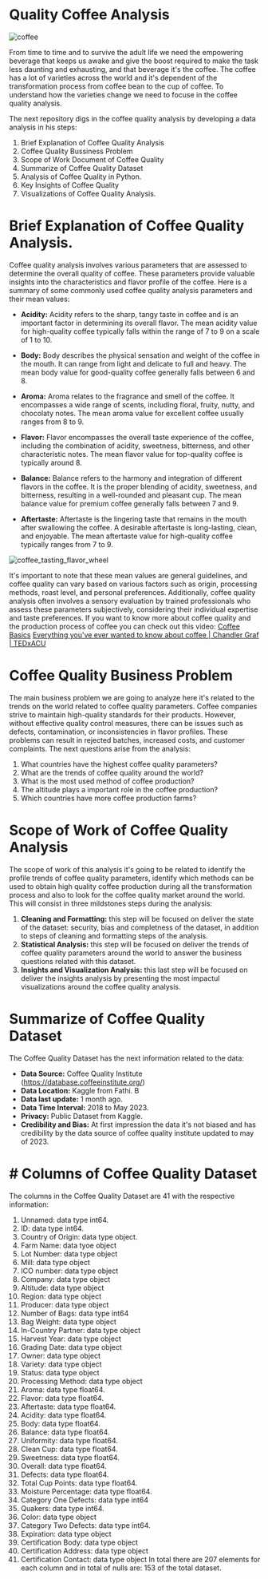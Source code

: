 # Quality Coffee Analysis  
![coffee](https://github.com/DBulnes97/Quality-Coffee-Analysis/assets/109225064/0b3c5639-eb74-4f1c-a28b-984db5e7b62e) 

From time to time and to survive the adult life we need the empowering beverage that keeps us awake and give the boost required to make the task less daunting and exhausting, and that beverage it's the coffee. The coffee has a lot of varieties across the world and it's dependent of the transformation process from coffee bean to the cup of coffee. To understand how the varieties change we need to focuse in the coffee quality analysis.

The next repository digs in the coffee quality analysis by developing a data analysis in his steps: 
1. Brief Explanation of Coffee Quality Analysis
2. Coffee Quality Bussiness Problem
3. Scope of Work Document of Coffee Quality
4. Summarize of Coffee Quality Dataset
5. Analysis of Coffee Quality in Python.
6. Key Insights of Coffee Quality
7. Visualizations of Coffee Quality Analysis.  

# Brief Explanation of Coffee Quality Analysis. 
Coffee quality analysis involves various parameters that are assessed to determine the overall quality of coffee. These parameters provide valuable insights into the characteristics and flavor profile of the coffee. Here is a summary of some commonly used coffee quality analysis parameters and their mean values:

* **Acidity:** Acidity refers to the sharp, tangy taste in coffee and is an important factor in determining its overall flavor. The mean acidity value for high-quality coffee typically falls within the range of 7 to 9 on a scale of 1 to 10.

* **Body:** Body describes the physical sensation and weight of the coffee in the mouth. It can range from light and delicate to full and heavy. The mean body value for good-quality coffee generally falls between 6 and 8.

* **Aroma:** Aroma relates to the fragrance and smell of the coffee. It encompasses a wide range of scents, including floral, fruity, nutty, and chocolaty notes. The mean aroma value for excellent coffee usually ranges from 8 to 9.

* **Flavor:** Flavor encompasses the overall taste experience of the coffee, including the combination of acidity, sweetness, bitterness, and other characteristic notes. The mean flavor value for top-quality coffee is typically around 8.

* **Balance:** Balance refers to the harmony and integration of different flavors in the coffee. It is the proper blending of acidity, sweetness, and bitterness, resulting in a well-rounded and pleasant cup. The mean balance value for premium coffee generally falls between 7 and 9.

* **Aftertaste:** Aftertaste is the lingering taste that remains in the mouth after swallowing the coffee. A desirable aftertaste is long-lasting, clean, and enjoyable. The mean aftertaste value for high-quality coffee typically ranges from 7 to 9.

![coffee_tasting_flavor_wheel](https://github.com/DBulnes97/Quality-Coffee-Analysis/assets/109225064/b8c3b1de-332a-4b0e-a279-3e0759c9adbb|widht=20)

It's important to note that these mean values are general guidelines, and coffee quality can vary based on various factors such as origin, processing methods, roast level, and personal preferences. Additionally, coffee quality analysis often involves a sensory evaluation by trained professionals who assess these parameters subjectively, considering their individual expertise and taste preferences. If you want to know more about coffee quality and the production process of coffee you can check out this video: 
[Coffee Basics](https://www.youtube.com/watch?v=vFcS080VYQ0) 
[Everything you've ever wanted to know about coffee | Chandler Graf | TEDxACU](https://www.youtube.com/watch?v=N8meCjVsJWI)

# Coffee Quality Business Problem
The main business problem we are going to analyze here it's related to the trends on the world related to coffee quality parameters. Coffee companies strive to maintain high-quality standards for their products. However, without effective quality control measures, there can be issues such as defects, contamination, or inconsistencies in flavor profiles. These problems can result in rejected batches, increased costs, and customer complaints. The next questions arise from the analysis: 
1. What countries have the highest coffee quality parameters?
2. What are the trends of coffee quality around the world?
3. What is the most used method of coffee production?
4. The altitude plays a important role in the coffee production?
5. Which countries have more coffee production farms? 

# Scope of Work of Coffee Quality Analysis
The scope of work of this analysis it's going to be related to identify the profile trends of coffee quality parameters, identify which methods can be used to obtain high quality coffee production during all the transformation process and also to look for the coffee quality market around the world. This will consist in three mildstones steps during the analysis: 
1. **Cleaning and Formatting:** this step will be focused on deliver the state of the dataset: security, bias and completness of the dataset, in addition to steps of cleaning and formatting steps of the analysis.
2. **Statistical Analysis:** this step will be focused on deliver the trends of coffee quality parameters around the world to answer the business questions related with this dataset. 
3. **Insights and Visualization Analysis:** this last step will be focused on deliver the insights analysis by presenting the most impactul visualizations around the coffee quality analysis. 

# Summarize of Coffee Quality Dataset
The Coffee Quality Dataset has the next information related to the data: 
* **Data Source:** Coffee Quality Institute (https://database.coffeeinstitute.org/)
* **Data Location:** Kaggle from Fathi. B
* **Data last update:** 1 month ago.
* **Data Time Interval:** 2018 to May 2023.
* **Privacy:** Public Dataset from Kaggle.
* **Credibility and Bias:** At first impression the data it's not biased and has credibility by the data source of coffee quality institute updated to may of 2023.

# # Columns of Coffee Quality Dataset 
The columns in the Coffee Quality Dataset are 41 with the respective information: 
1. Unnamed: data type int64.
2. ID: data type int64. 
3. Country of Origin: data type object.
4. Farm Name: data tyoe object
5. Lot Number: data type object
6. Mill: data type object
7. ICO number: data type object
8. Company: data type object
9. Altitude: data type object
10. Region: data type object
11. Producer: data type object
12. Number of Bags: data type int64
13. Bag Weight: data type object
14. In-Country Partner: data type object
15. Harvest Year: data type object
16. Grading Date: data type object
17. Owner: data type object
18. Variety: data type object
19. Status: data type object
20. Processing Method: data type object
21. Aroma: data type float64.
22. Flavor: data type float64.
23. Aftertaste: data type float64.
24. Acidity: data type float64.
25. Body: data type float64.
26. Balance: data type float64.
27. Uniformity: data type float64.
28. Clean Cup: data type float64.
29. Sweetness: data type float64.
30. Overall: data type float64.
31. Defects: data type float64.
32. Total Cup Points: data type float64.
33. Moisture Percentage: data type float64.
34. Category One Defects: data type int64
35. Quakers: data type int64.
36. Color: data type object
37. Category Two Defects: data type int64.
38. Expiration: data type object
39. Certification Body: data type object
40. Certification Address: data type object
41. Certification Contact: data type object
In total there are 207 elements for each column and in total of nulls are: 153 of the total dataset. 

